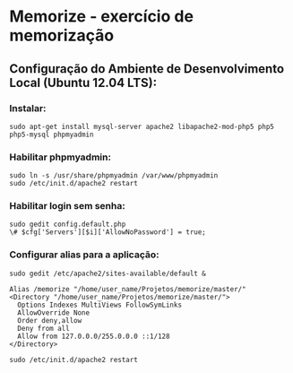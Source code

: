 Memorize - exercício de memorização
==

## Configuração do Ambiente de Desenvolvimento Local (Ubuntu 12.04 LTS):

### Instalar:

    sudo apt-get install mysql-server apache2 libapache2-mod-php5 php5 php5-mysql phpmyadmin 


### Habilitar phpmyadmin:

    sudo ln -s /usr/share/phpmyadmin /var/www/phpmyadmin
    sudo /etc/init.d/apache2 restart


### Habilitar login sem senha:

    sudo gedit config.default.php
    \# $cfg['Servers'][$i]['AllowNoPassword'] = true;


### Configurar alias para a aplicação:

    sudo gedit /etc/apache2/sites-available/default &

    Alias /memorize "/home/user_name/Projetos/memorize/master/"
    <Directory "/home/user_name/Projetos/memorize/master/">
      Options Indexes MultiViews FollowSymLinks
      AllowOverride None
      Order deny,allow
      Deny from all
      Allow from 127.0.0.0/255.0.0.0 ::1/128
    </Directory>

    sudo /etc/init.d/apache2 restart

